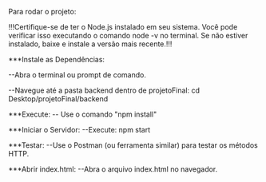 Para rodar o projeto:

!!!Certifique-se de ter o Node.js instalado em seu sistema. Você pode verificar isso executando o comando node -v no terminal. Se não estiver instalado, baixe e instale a versão mais recente.!!!


***Instale as Dependências:

   --Abra o terminal ou prompt de comando.
   
   --Navegue até a pasta backend dentro de projetoFinal: cd Desktop/projetoFinal/backend
   
***Execute: 
   -- Use o comando "npm install"
   
***Iniciar o Servidor:
   --Execute: npm start
   
***Testar:
   --Use o Postman (ou ferramenta similar) para testar os métodos HTTP.
   
***Abrir index.html:
   --Abra o arquivo index.html no navegador.

